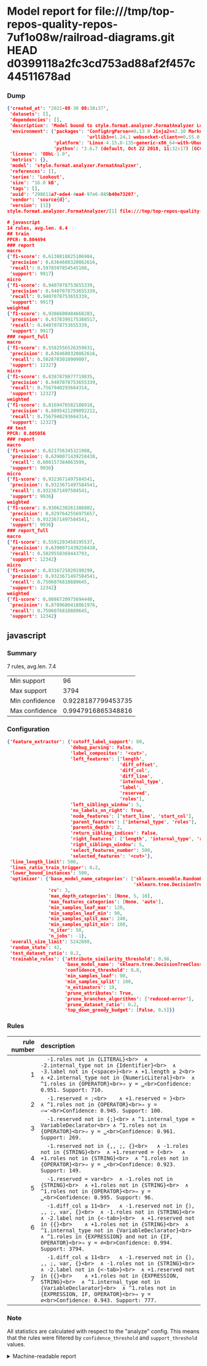 # Model report for file:///tmp/top-repos-quality-repos-7uf1o08w/railroad-diagrams.git HEAD d0399118a2fc3cd753ad88af2f457c44511678ad

### Dump

```json
{'created_at': '2021-08-30 08:38:37',
 'datasets': [],
 'dependencies': [],
 'description': 'Model bound to style.format.analyzer.FormatAnalyzer Lookout analyzer.',
 'environment': {'packages': 'ConfigArgParse==0.13.0 Jinja2==2.10 MarkupSafe==1.1.1 PyStemmer==1.3.0 PyYAML==5.1 Pympler==0.5 SQLAlchemy==1.2.10 SQLAlchemy-Utils==0.33.3 asdf==2.3.2 bblfsh==2.12.7 boto==2.49.0 boto3==1.9.130 botocore==1.12.130 cachetools==2.0.1 certifi==2019.3.9 chardet==3.0.4 clint==0.5.1 docker==3.7.0 docker-pycreds==0.4.0 dulwich==0.19.11 grpcio==1.19.0 grpcio-tools==1.19.0 humanfriendly==4.16.1 humanize==0.5.1 idna==2.8 jmespath==0.9.4 jsonschema==2.6.0 lookout-sdk==0.4.1 lookout-sdk-ml==0.19.0 lookout-style==0.2.0 lz4==2.1.6 modelforge==0.12.1 numpy==1.16.2 packaging==19.0 pandas==0.22.0 pip==19.0.3 protobuf==3.7.0 psycopg2-binary==2.7.5 pygtrie==2.3 pyparsing==2.3.1 python-dateutil==2.8.0 python-igraph==0.7.1.post6 pytz==2019.1 requests==2.21.0 requirements-parser==0.2.0 scikit-learn==0.20.1 scikit-optimize==0.5.2 scipy==1.2.1 semantic-version==2.6.0 setuptools==40.8.0 six==1.12.0 smart-open==1.8.1 sourced-ml==0.8.2 spdx==2.5.0 stringcase==1.2.0 tabulate==0.8.2 tqdm==4.31.1 '
                             'urllib3==1.24.1 websocket-client==0.55.0 xxhash==1.3.0',
                 'platform': 'Linux-4.15.0-135-generic-x86_64-with-Ubuntu-18.04-bionic',
                 'python': '3.6.7 (default, Oct 22 2018, 11:32:17) [GCC 8.2.0]'},
 'license': 'ODbL-1.0',
 'metrics': {},
 'model': 'style.format.analyzer.FormatAnalyzer',
 'references': [],
 'series': 'Lookout',
 'size': '16.0 kB',
 'tags': [],
 'uuid': '298611a7-ede4-4ea4-97e6-889b40e73207',
 'vendor': 'source{d}',
 'version': [1]}
style.format.analyzer.FormatAnalyzer/[1] file:///tmp/top-repos-quality-repos-7uf1o08w/railroad-diagrams.git d0399118a2fc3cd753ad88af2f457c44511678ad

# javascript
14 rules, avg.len. 6.4
## train
PPCR: 0.804494
### report
macro
{'f1-score': 0.6138818825106984,
 'precision': 0.6364680320862616,
 'recall': 0.5978597854545108,
 'support': 9917}
micro
{'f1-score': 0.9407078753655339,
 'precision': 0.9407078753655339,
 'recall': 0.9407078753655339,
 'support': 9917}
weighted
{'f1-score': 0.9386600484668203,
 'precision': 0.9378399175388517,
 'recall': 0.9407078753655339,
 'support': 9917}
### report_full
macro
{'f1-score': 0.5582556526359831,
 'precision': 0.6364680320862616,
 'recall': 0.5028703010909007,
 'support': 12327}
micro
{'f1-score': 0.8387879877719835,
 'precision': 0.9407078753655339,
 'recall': 0.7567940293664314,
 'support': 12327}
weighted
{'f1-score': 0.8169476582188918,
 'precision': 0.8895421289092212,
 'recall': 0.7567940293664314,
 'support': 12327}
## test
PPCR: 0.805056
### report
macro
{'f1-score': 0.621756345321988,
 'precision': 0.6390071439258438,
 'recall': 0.608157384063599,
 'support': 9936}
micro
{'f1-score': 0.9323671497584541,
 'precision': 0.9323671497584541,
 'recall': 0.9323671497584541,
 'support': 9936}
weighted
{'f1-score': 0.9306230261386802,
 'precision': 0.9297642556975657,
 'recall': 0.9323671497584541,
 'support': 9936}
### report_full
macro
{'f1-score': 0.5591203458195537,
 'precision': 0.6390071439258438,
 'recall': 0.5029550369443793,
 'support': 12342}
micro
{'f1-score': 0.8316725020199299,
 'precision': 0.9323671497584541,
 'recall': 0.7506076810889645,
 'support': 12342}
weighted
{'f1-score': 0.8086720975694448,
 'precision': 0.8789680418861976,
 'recall': 0.7506076810889645,
 'support': 12342}
```

## javascript
### Summary
7 rules, avg.len. 7.4

| | |
|-|-|
|Min support|96|
|Max support|3794|
|Min confidence|0.9228187799453735|
|Max confidence|0.9947916865348816|

### Configuration

```json
{'feature_extractor': {'cutoff_label_support': 80,
                       'debug_parsing': False,
                       'label_composites': '<cut>',
                       'left_features': ['length',
                                         'diff_offset',
                                         'diff_col',
                                         'diff_line',
                                         'internal_type',
                                         'label',
                                         'reserved',
                                         'roles'],
                       'left_siblings_window': 5,
                       'no_labels_on_right': True,
                       'node_features': ['start_line', 'start_col'],
                       'parent_features': ['internal_type', 'roles'],
                       'parents_depth': 2,
                       'return_sibling_indices': False,
                       'right_features': ['length', 'internal_type', 'reserved', 'roles'],
                       'right_siblings_window': 5,
                       'select_features_number': 500,
                       'selected_features': '<cut>'},
 'line_length_limit': 500,
 'lines_ratio_train_trigger': 0.2,
 'lower_bound_instances': 500,
 'optimizer': {'base_model_name_categories': ['sklearn.ensemble.RandomForestClassifier',
                                              'sklearn.tree.DecisionTreeClassifier'],
               'cv': 3,
               'max_depth_categories': [None, 5, 10],
               'max_features_categories': [None, 'auto'],
               'min_samples_leaf_max': 120,
               'min_samples_leaf_min': 90,
               'min_samples_split_max': 240,
               'min_samples_split_min': 180,
               'n_iter': 50,
               'n_jobs': -1},
 'overall_size_limit': 5242880,
 'random_state': 42,
 'test_dataset_ratio': 0.2,
 'trainable_rules': {'attribute_similarity_threshold': 0.98,
                     'base_model_name': 'sklearn.tree.DecisionTreeClassifier',
                     'confidence_threshold': 0.8,
                     'min_samples_leaf': 90,
                     'min_samples_split': 180,
                     'n_estimators': 10,
                     'prune_attributes': True,
                     'prune_branches_algorithms': ['reduced-error'],
                     'prune_dataset_ratio': 0.2,
                     'top_down_greedy_budget': [False, 0.5]}}
```

### Rules

| rule number | description |
|----:|:-----|
| 1 | `  -1.roles not in {LITERAL}<br>	∧ -2.internal_type not in {Identifier}<br>	∧ -3.label not in {<space>}<br>	∧ +1.length ≥ 2<br>	∧ +2.internal_type not in {NumericLiteral}<br>	∧ ^1.roles in {OPERATOR}<br>⇒ y = ␣<br>Confidence: 0.951. Support: 710.` |
| 2 | `  -1.reserved = ;<br>	∧ +1.reserved = }<br>	∧ ^1.roles not in {OPERATOR}<br>⇒ y = ⏎⇥⁻<br>Confidence: 0.945. Support: 100.` |
| 3 | `  -1.reserved not in {;}<br>	∧ ^1.internal_type = VariableDeclarator<br>	∧ ^1.roles not in {OPERATOR}<br>⇒ y = ␣<br>Confidence: 0.961. Support: 269.` |
| 4 | `  -1.reserved not in {,, ;, {}<br>	∧ -1.roles not in {STRING}<br>	∧ +1.reserved = {<br>	∧ +1.roles not in {STRING}<br>	∧ ^1.roles not in {OPERATOR}<br>⇒ y = ␣<br>Confidence: 0.923. Support: 149.` |
| 5 | `  -1.reserved = var<br>	∧ -1.roles not in {STRING}<br>	∧ +1.roles not in {STRING}<br>	∧ ^1.roles not in {OPERATOR}<br>⇒ y = ␣<br>Confidence: 0.995. Support: 96.` |
| 6 | `  -1.diff_col ≤ 11<br>	∧ -1.reserved not in {), ,, ;, var, {}<br>	∧ -1.roles not in {STRING}<br>	∧ -2.label not in {<-tab>}<br>	∧ +1.reserved not in {{}<br>	∧ +1.roles not in {STRING}<br>	∧ ^1.internal_type not in {VariableDeclarator}<br>	∧ ^1.roles in {EXPRESSION} and not in {IF, OPERATOR}<br>⇒ y = ∅<br>Confidence: 0.994. Support: 3794.` |
| 7 | `  -1.diff_col ≤ 11<br>	∧ -1.reserved not in {), ,, ;, var, {}<br>	∧ -1.roles not in {STRING}<br>	∧ -2.label not in {<-tab>}<br>	∧ +1.reserved not in {{}<br>	∧ +1.roles not in {EXPRESSION, STRING}<br>	∧ ^1.internal_type not in {VariableDeclarator}<br>	∧ ^1.roles not in {EXPRESSION, IF, OPERATOR}<br>⇒ y = ∅<br>Confidence: 0.943. Support: 777.` |

### Note
All statistics are calculated with respect to the "analyze" config. This means that the rules were filtered by
`confidence_threshold` and `support_threshold` values.

<details>
    <summary>Machine-readable report</summary>
```json
{"javascript": {"avg_rule_len": 7.428571428571429, "max_conf": 0.9947916865348816, "max_support": 3794, "min_conf": 0.9228187799453735, "min_support": 96, "num_rules": 7}}
```
</details>

